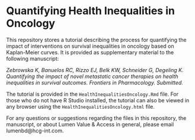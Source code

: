 # Quantifying Health Inequalities in Oncology

This repository stores a tutorial describing the process for quantifying the impact of interventions on survival inequalities in oncology based on Kaplan-Meier curves. It is provided as supplementary material to the following manuscript:

*Zebrowska K, Banuelos RC, Rizzo EJ, Belk KW, Schneider G, Degeling K. Quantifying the impact of novel metastatic cancer therapies on health inequalities in survival outcomes. Frontiers in Pharmacology. Submitted.*

The tutorial is provided in the `HealthInequalitiesOncology.Rmd` file. For those who do not have R Studio installed, the tutorial can also be viewed in any browser using the `HealthInequalitiesOncology.html` file.

For any questions or suggestions regarding the files in this repository, the manuscript, or about Lumen Value & Access in general, please email lumenbd\@hcg-int.com.
